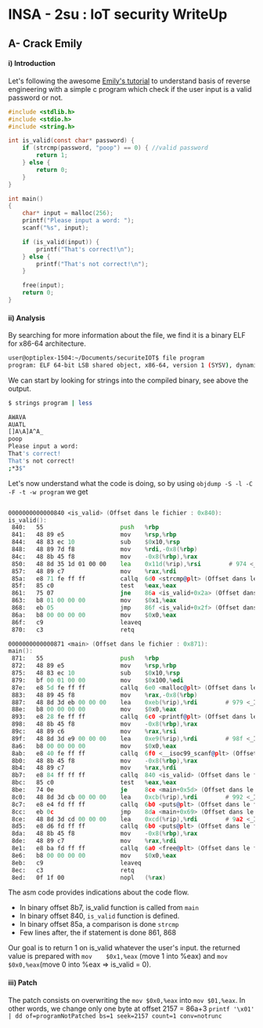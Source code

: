 # INSA - 2su : IoT security WriteUp

## A- Crack Emily


#### i) Introduction
Let's following the awesome [Emily's tutorial](https://archive.emily.st/2015/01/27/reverse-engineering/) to understand basis of reverse engineering with a simple c program   which check if the user input is a valid password or not.

```c
#include <stdlib.h>
#include <stdio.h>
#include <string.h>

int is_valid(const char* password) {
    if (strcmp(password, "poop") == 0) { //valid password
        return 1;
    } else {
        return 0;
    }
}

int main()
{
    char* input = malloc(256);
    printf("Please input a word: ");
    scanf("%s", input);

    if (is_valid(input)) {
        printf("That's correct!\n");
    } else {
        printf("That's not correct!\n");
    }

    free(input);
    return 0;
}

```

#### ii) Analysis

By searching for more information about the file, we find it is a binary ELF for x86-64 architecture.
```bash
user@optiplex-1504:~/Documents/securiteIOT$ file program 
program: ELF 64-bit LSB shared object, x86-64, version 1 (SYSV), dynamically linked, interpreter /lib64/ld-linux-x86-64.so.2, for GNU/Linux 2.6.32, BuildID[sha1]=d1beda1d94a34542f2f73cf19d185bf96a671f0d, not stripped
```

We can start by looking for strings into the compiled binary, see above the output. 
```bash
$ strings program | less

AWAVA
AUATL
[]A\A]A^A_
poop
Please input a word: 
That's correct!
That's not correct!
;*3$"

```

Let's now understand what the code is doing, so by using `objdump -S -l -C -F -t -w program` we get 

```asm

0000000000000840 <is_valid> (Offset dans le fichier : 0x840):
is_valid():
 840:   55                      push   %rbp
 841:   48 89 e5                mov    %rsp,%rbp
 844:   48 83 ec 10             sub    $0x10,%rsp
 848:   48 89 7d f8             mov    %rdi,-0x8(%rbp)
 84c:   48 8b 45 f8             mov    -0x8(%rbp),%rax
 850:   48 8d 35 1d 01 00 00    lea    0x11d(%rip),%rsi        # 974 <_IO_stdin_used+0x4> (Offset dans le fichier : 0x974)
 857:   48 89 c7                mov    %rax,%rdi
 85a:   e8 71 fe ff ff          callq  6d0 <strcmp@plt> (Offset dans le fichier : 0x6d0)
 85f:   85 c0                   test   %eax,%eax
 861:   75 07                   jne    86a <is_valid+0x2a> (Offset dans le fichier : 0x86a)
 863:   b8 01 00 00 00          mov    $0x1,%eax
 868:   eb 05                   jmp    86f <is_valid+0x2f> (Offset dans le fichier : 0x86f)
 86a:   b8 00 00 00 00          mov    $0x0,%eax
 86f:   c9                      leaveq 
 870:   c3                      retq   

0000000000000871 <main> (Offset dans le fichier : 0x871):
main():
 871:   55                      push   %rbp
 872:   48 89 e5                mov    %rsp,%rbp
 875:   48 83 ec 10             sub    $0x10,%rsp
 879:   bf 00 01 00 00          mov    $0x100,%edi
 87e:   e8 5d fe ff ff          callq  6e0 <malloc@plt> (Offset dans le fichier : 0x6e0)
 883:   48 89 45 f8             mov    %rax,-0x8(%rbp)
 887:   48 8d 3d eb 00 00 00    lea    0xeb(%rip),%rdi        # 979 <_IO_stdin_used+0x9> (Offset dans le fichier : 0x979)
 88e:   b8 00 00 00 00          mov    $0x0,%eax
 893:   e8 28 fe ff ff          callq  6c0 <printf@plt> (Offset dans le fichier : 0x6c0)
 898:   48 8b 45 f8             mov    -0x8(%rbp),%rax
 89c:   48 89 c6                mov    %rax,%rsi
 89f:   48 8d 3d e9 00 00 00    lea    0xe9(%rip),%rdi        # 98f <_IO_stdin_used+0x1f> (Offset dans le fichier : 0x98f)
 8a6:   b8 00 00 00 00          mov    $0x0,%eax
 8ab:   e8 40 fe ff ff          callq  6f0 <__isoc99_scanf@plt> (Offset dans le fichier : 0x6f0)
 8b0:   48 8b 45 f8             mov    -0x8(%rbp),%rax
 8b4:   48 89 c7                mov    %rax,%rdi
 8b7:   e8 84 ff ff ff          callq  840 <is_valid> (Offset dans le fichier : 0x840)
 8bc:   85 c0                   test   %eax,%eax
 8be:   74 0e                   je     8ce <main+0x5d> (Offset dans le fichier : 0x8ce)
 8c0:   48 8d 3d cb 00 00 00    lea    0xcb(%rip),%rdi        # 992 <_IO_stdin_used+0x22> (Offset dans le fichier : 0x992)
 8c7:   e8 e4 fd ff ff          callq  6b0 <puts@plt> (Offset dans le fichier : 0x6b0)
 8cc:   eb 0c                   jmp    8da <main+0x69> (Offset dans le fichier : 0x8da)
 8ce:   48 8d 3d cd 00 00 00    lea    0xcd(%rip),%rdi        # 9a2 <_IO_stdin_used+0x32> (Offset dans le fichier : 0x9a2)
 8d5:   e8 d6 fd ff ff          callq  6b0 <puts@plt> (Offset dans le fichier : 0x6b0)
 8da:   48 8b 45 f8             mov    -0x8(%rbp),%rax
 8de:   48 89 c7                mov    %rax,%rdi
 8e1:   e8 ba fd ff ff          callq  6a0 <free@plt> (Offset dans le fichier : 0x6a0)
 8e6:   b8 00 00 00 00          mov    $0x0,%eax
 8eb:   c9                      leaveq 
 8ec:   c3                      retq   
 8ed:   0f 1f 00                nopl   (%rax)

```
The asm code provides indications about the code flow. 
* In binary offset 8b7, is_valid function is called from `main`
* In binary offset 840, `is_valid` function is defined.
* In binary offset 85a, a comparison is done `strcmp`
* Few lines after, the if statement is done 861, 868

Our goal is to return 1 on is_valid whatever the user's input. the returned value is prepared with `mov    $0x1,%eax` (move 1 into %eax) and `mov    $0x0,%eax`(move 0 into %eax => is_valid = 0). 



#### iii) Patch

The patch consists on overwriting the `mov $0x0,%eax` into `mov $01,%eax`. In other words, we change only one byte at offset 2157 = 86a+3
`printf '\x01' | dd of=programNotPatched bs=1 seek=2157 count=1 conv=notrunc`

